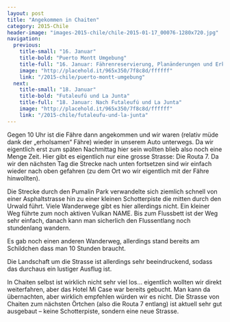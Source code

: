 ```yaml
---
layout: post
title: "Angekommen in Chaiten"
category: 2015-Chile
header-image: "images-2015-chile/chile-2015-01-17_00076-1280x720.jpg"
navigation:
  previous:
    title-small: "16. Januar"
    title-bold: "Puerto Montt Umgebung"
    title-full: "16. Januar: Fährenreservierung, Planänderungen und Erkundung um den See"
    image: "http://placehold.it/965x350/7f8c8d/ffffff"
    link: "/2015-chile/puerto-montt-umgebung"
  next:
    title-small: "18. Januar"
    title-bold: "Futaleufú und La Junta"
    title-full: "18. Januar: Nach Futaleufú und La Junta"
    image: "http://placehold.it/965x350/7f8c8d/ffffff"
    link: "/2015-chile/futaleufu-und-la-junta"
---
```

Gegen 10 Uhr ist die Fähre dann angekommen und wir waren (relativ müde dank der „erholsamen“ Fähre) wieder in unserem Auto unterwegs. Da wir eigentlich erst zum späten Nachmittag hier sein wollten blieb also noch eine Menge Zeit. Hier gibt es eigentlich nur eine grosse Strasse: Die Routa 7. Da wir den nächsten Tag die Strecke nach unten fortsetzen sind wir einfach wieder nach oben gefahren (zu dem Ort wo wir eigentlich mit der Fähre hinwollten). 
 
Die Strecke durch den Pumalin Park verwandelte sich ziemlich schnell von einer Asphaltstrasse hin zu einer kleinen Schotterpiste die mitten durch den Urwald führt. Viele Wanderwege gibt es hier allerdings nicht. Ein kleiner Weg führte zum noch aktiven Vulkan NAME. Bis zum Flussbett ist der Weg sehr einfach, danach kann man sicherlich den Flussentlang noch stundenlang wandern.  

Es gab noch einen anderen Wanderweg, allerdings stand bereits am Schildchen dass man 10 Stunden braucht. 

Die Landschaft um die Strasse ist allerdings sehr beeindruckend, sodass das durchaus ein lustiger Ausflug ist.  

In Chaiten selbst ist wirklich nicht sehr viel los… eigentlich wollten wir direkt weiterfahren, aber das Hotel Mi Case war bereits gebucht. Man kann da übernachten, aber wirklich empfehlen würden wir es nicht. Die Strasse von Chaiten zum nächsten Örtchen (also die Routa 7 entlang) ist aktuell sehr gut ausgebaut – keine Schotterpiste, sondern eine neue Strasse. 